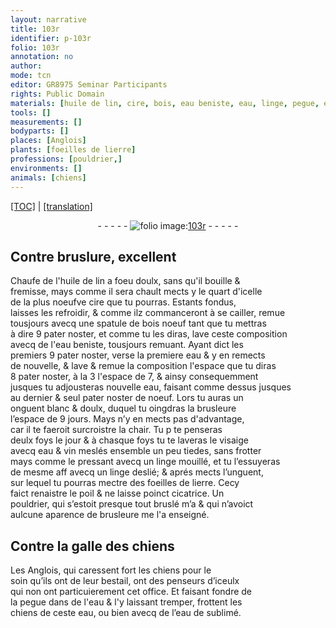 ```yaml
---
layout: narrative
title: 103r
identifier: p-103r
folio: 103r
annotation: no
author:
mode: tcn
editor: GR8975 Seminar Participants
rights: Public Domain
materials: [huile de lin, cire, bois, eau beniste, eau, linge, pegue, eau de sublimé]
tools: []
measurements: []
bodyparts: []
places: [Anglois]
plants: [foeilles de lierre]
professions: [pouldrier,]
environments: []
animals: [chiens]
---
```


<p><a href="{{ site.baseurl }}/normalized/">[TOC]</a> | <a href="{{ site.baseurl }}/texts/p-103r_tl/" target="_blank">[translation]</a></p><div class="folio" align="center">- - - - - <a href="http://gallica.bnf.fr/ark:/12148/btv1b10500001g/f211.item" target="_blank"><img src="https://cu-mkp.github.io/2017-workshop-edition/assets/photo-icon.png" alt="folio image: " style="display:inline-block; margin-bottom:-3px;"/>103r</a> - - - - - </div>  
  

## Contre bruslure, excellent

 
Chaufe de l'<span class="m">huile de lin</span> a foeu doulx, sans qu'il bouille &<br/> fremisse, mays co<span class="exp">mm</span>e il sera chault mects y le quart d'icelle<br/> de la plus noeufve <span class="m">cire</span> que tu pourras. Estants fondus,<br/> laisses les refroidir, & co<span class="exp">mm</span>e ilz commanceront à se cailler, remue<br/> tousjours avecq une spatule de <span class="m">bois</span> noeuf tant que tu mettras<br/> à dire 9 pater noster, et co<span class="exp">mm</span>e tu les diras, lave ceste composition<br/> avecq de l'<span class="m">eau beniste</span>, tousjours remuant. Ayant dict le<span class="add">s</span><br/> premiers <span class="add">9</span> pater noster, verse la premiere <span class="m">eau</span> & y en remects<br/> de nouvelle, & lave & remue la composition l'espace que tu diras<br/> 8 pater noster, à la 3 l'espace de 7, & ainsy consequem<span class="exp">ment</span><br/> <span class="del">jusques</span> tu adjousteras nouvelle eau, faisant co<span class="exp">mm</span>e dessus jusques<br/> au dernier & seul pater noster de noeuf. Lors tu auras un<br/> onguent blanc & doulx, duquel tu oingdras la brusleure<br/> l’espace de 9 jours. Mays n’y en mects pas d'advantage,<br/> car il te f<span class="del">a</span>eroit surcroistre la chair. Tu <span class="del">p</span> te penseras<br/> deulx foys le jour & à chasque foys tu te laveras le visaige<br/> avecq eau & vin meslés ensemble un peu tiedes, sans frotter<br/> mays co<span class="exp">mm</span>e le pressant avecq un <span class="m">linge</span> mouillé, et tu l’essuyeras<br/> de mesme <span class="del">aff</span> avecq un <span class="m">linge</span> deslié; & aprés mects l’unguent,<br/> sur lequel tu pourras mectre des <span class="pa">foeilles de lierre</span>. Cecy<br/> faict renaistre le poil & ne laisse poinct cicatrice. Un<br/> <span class="pro">pouldrier,</span> qui s’estoit presque tout bruslé <span class="del">m’a</span> & qui n’avoict<br/> aulcune aparence de brusleure me l'a enseigné.
 
 
  

## Contre la galle des <span class="al">chiens</span>

 
Les <span class="pl">Anglois</span>, qui caressent fort les <span class="al">chiens</span> pour le<br/> soin qu’ils ont de leur bestail, ont des penseurs d’iceulx<br/> qui <span class="del">non</span> ont particuierem<span class="exp">ent</span> cet office. Et faisant fondre de<br/> la <span class="m">pegue</span> dans de l'eau & l'y laissant tremper, frottent les<br/> <span class="al">chiens</span> de ceste eau, ou bien avecq de l’<span class="m">eau de sublimé</span>.
 

